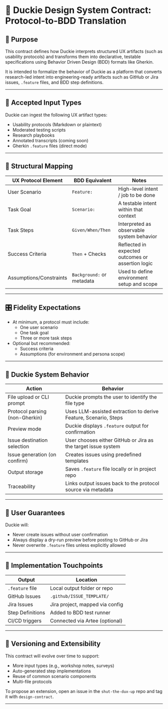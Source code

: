 # 🧾 Duckie Design System Contract: Protocol-to-BDD Translation

## 📘 Purpose
This contract defines how Duckie interprets structured UX artifacts (such as usability protocols) and transforms them into declarative, testable specifications using Behavior Driven Design (BDD) formats like Gherkin.

It is intended to formalize the behavior of Duckie as a platform that converts research-led intent into engineering-ready artifacts such as GitHub or Jira issues, `.feature` files, and BDD step definitions.

---

## 🧩 Accepted Input Types

Duckie can ingest the following UX artifact types:
- Usability protocols (Markdown or plaintext)
- Moderated testing scripts
- Research playbooks
- Annotated transcripts (coming soon)
- Gherkin `.feature` files (direct mode)

---

## 🧭 Structural Mapping

| UX Protocol Element        | BDD Equivalent   | Notes                                                                 |
|---------------------------|------------------|-----------------------------------------------------------------------|
| User Scenario              | `Feature:`       | High-level intent / job to be done                                    |
| Task Goal                 | `Scenario:`      | A testable intent within that context                                 |
| Task Steps                | `Given/When/Then`| Interpreted as observable system behavior                             |
| Success Criteria           | `Then` + Checks  | Reflected in expected outcomes or assertion logic                     |
| Assumptions/Constraints   | `Background:` or metadata | Used to define environment setup and scope                        |

---

## 🎛 Fidelity Expectations

- At minimum, a protocol must include:
  - One user scenario
  - One task goal
  - Three or more task steps
- Optional but recommended:
  - Success criteria
  - Assumptions (for environment and persona scope)

---

## 🤖 Duckie System Behavior

| Action                             | Behavior                                                                 |
|-----------------------------------|--------------------------------------------------------------------------|
| File upload or CLI prompt         | Duckie prompts the user to identify the file type                        |
| Protocol parsing (non-Gherkin)    | Uses LLM-assisted extraction to derive Feature, Scenario, Steps          |
| Preview mode                      | Duckie displays `.feature` output for confirmation                       |
| Issue destination selection       | User chooses either GitHub or Jira as the target issue system            |
| Issue generation (on confirm)     | Creates issues using predefined templates                                |
| Output storage                    | Saves `.feature` file locally or in project repo                         |
| Traceability                      | Links output issues back to the protocol source via metadata             |

---

## 🛑 User Guarantees

Duckie will:
- Never create issues without user confirmation
- Always display a dry-run preview before posting to GitHub or Jira
- Never overwrite `.feature` files unless explicitly allowed

---

## 🔗 Implementation Touchpoints

| Output                | Location                         |
|----------------------|----------------------------------|
| `.feature` file      | Local output folder or repo      |
| GitHub Issues        | `.github/ISSUE_TEMPLATE/`        |
| Jira Issues          | Jira project, mapped via config  |
| Step Definitions     | Added to BDD test runner         |
| CI/CD triggers       | Connected via Artee (optional)   |

---

## 📅 Versioning and Extensibility

This contract will evolve over time to support:
- More input types (e.g., workshop notes, surveys)
- Auto-generated step implementations
- Reuse of common scenario components
- Multi-file protocols

To propose an extension, open an issue in the `shut-the-dux-up` repo and tag it with `design-contract`.

---